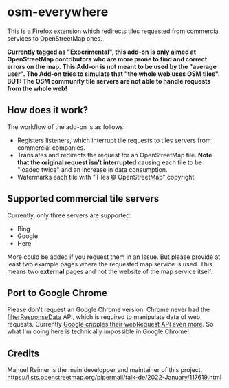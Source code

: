 # osm-everywhere
This is a Firefox extension which redirects tiles requested from commercial services to OpenStreetMap ones.

**Currently tagged as "Experimental", this add-on is only aimed at OpenStreetMap contributors who are more prone to find and correct errors on the map. This Add-on is not meant to be used by the "average user". The Add-on tries to simulate that "the whole web uses OSM tiles". BUT: The OSM community tile servers are not able to handle requests from the whole web!**

## How does it work?
The workflow of the add-on is as follows:
* Registers listeners, which interrupt tile requests to tiles servers from commercial companies.
* Translates and redirects the request for an OpenStreetMap tile. **Note that the original request isn’t interrupted** causing each tile to be "loaded twice" and an increase in data consumption.
* Watermarks each tile with "Tiles © OpenStreetMap" copyright.

## Supported commercial tile servers
Currently, only three servers are supported:
* Bing
* Google
* Here

More could be added if you request them in an Issue. But please provide at least two example pages where the requested map service is used. This means two **external** pages and not the website of the map service itself.

## Port to Google Chrome
Please don't request an Google Chrome version. Chrome never had the [filterResponseData](https://developer.mozilla.org/en-US/docs/Mozilla/Add-ons/WebExtensions/API/webRequest/filterResponseData) API, which is required to manipulate data of web requests. Currently [Google cripples their webRequest API even more](https://developer.chrome.com/docs/extensions/mv3/mv3-migration/#when-use-blocking-webrequest). So what I'm doing here is technically impossible in Google Chrome!

## Credits
Manuel Reimer is the main developper and maintainer of this project.
https://lists.openstreetmap.org/pipermail/talk-de/2022-January/117619.html

